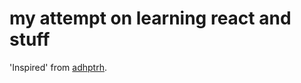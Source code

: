 # my attempt on learning react and stuff

'Inspired' from [adhptrh](https://github.com/adhptrh/adhptrh-vercel).

